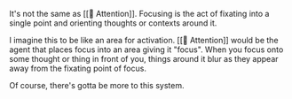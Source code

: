 It's not the same as [[🧩 Attention]]. Focusing is the act of fixating into a single point and orienting thoughts or contexts around it.

I imagine this to be like an area for activation. [[🧩 Attention]] would be the agent that places focus into an area giving it "focus". When you focus onto some thought or thing in front of you, things around it blur as they appear away from the fixating point of focus.

Of course, there's gotta be more to this system.